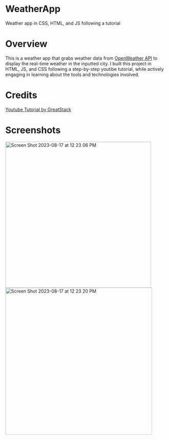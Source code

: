 # WeatherApp
Weather app in CSS, HTML, and JS following a tutorial

# Overview
This is a weather app that grabs weather data from [OpenWeather API](https://openweathermap.org/api) to display the real-time weather in the inputted city. I built this project in HTML, JS, and CSS following a step-by-step youtibe tutorial, while actively engaging in learning about the tools and technologies involved.

# Credits
[Youtube Tutorial by GreatStack](https://www.youtube.com/watch?v=MIYQR-Ybrn4&t=2115s&ab_channel=GreatStack)

# Screenshots
<img width="455" alt="Screen Shot 2023-08-17 at 12 23 06 PM" src="https://github.com/AnvitaGanugapati/WeatherApp/assets/123125052/4b8e1ba0-8f00-4605-9c9f-e50a86588d76">


<img width="458" alt="Screen Shot 2023-08-17 at 12 23 20 PM" src="https://github.com/AnvitaGanugapati/WeatherApp/assets/123125052/d602d102-4d78-4480-97da-ec5d9f4683eb">
